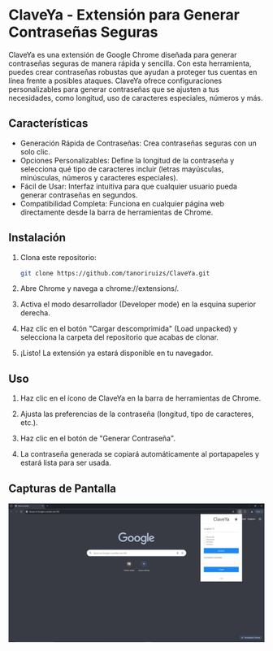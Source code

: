 # ClaveYa - Extensión para Generar Contraseñas Seguras

ClaveYa es una extensión de Google Chrome diseñada para generar contraseñas seguras de manera rápida y sencilla. Con esta herramienta, puedes crear contraseñas robustas que ayudan a proteger tus cuentas en línea frente a posibles ataques. ClaveYa ofrece configuraciones personalizables para generar contraseñas que se ajusten a tus necesidades, como longitud, uso de caracteres especiales, números y más.

## Características

- Generación Rápida de Contraseñas: Crea contraseñas seguras con un solo clic.
- Opciones Personalizables: Define la longitud de la contraseña y selecciona qué tipo de caracteres incluir (letras mayúsculas, minúsculas, números y caracteres especiales).
- Fácil de Usar: Interfaz intuitiva para que cualquier usuario pueda generar contraseñas en segundos.
- Compatibilidad Completa: Funciona en cualquier página web directamente desde la barra de herramientas de Chrome.

## Instalación

1. Clona este repositorio:
    ```bash
    git clone https://github.com/tanoriruizs/ClaveYa.git
    ```
2. Abre Chrome y navega a chrome://extensions/.

3. Activa el modo desarrollador (Developer mode) en la esquina superior derecha.

4. Haz clic en el botón "Cargar descomprimida" (Load unpacked) y selecciona la carpeta del repositorio que acabas de clonar.

5. ¡Listo! La extensión ya estará disponible en tu navegador.




## Uso

1. Haz clic en el ícono de ClaveYa en la barra de herramientas de Chrome.
2. Ajusta las preferencias de la contraseña (longitud, tipo de caracteres, etc.).

3. Haz clic en el botón de "Generar Contraseña".

4. La contraseña generada se copiará automáticamente al portapapeles y estará lista para ser usada.

## Capturas de Pantalla

![Captura de Pantalla](img/screenshot.png)


